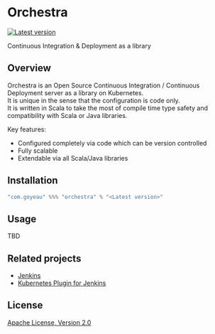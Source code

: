 Orchestra
=========

[![Latest version](https://index.scala-lang.org/joan38/orchestra/orchestra/latest.svg)](https://index.scala-lang.org/joan38/orchestra/orchestra)

Continuous Integration & Deployment as a library


## Overview

Orchestra is an Open Source Continuous Integration / Continuous Deployment server as a library on Kubernetes.  
It is unique in the sense that the configuration is code only.  
It is written in Scala to take the most of compile time type safety and compatibility with Scala or Java libraries.

Key features:
* Configured completely via code which can be version controlled
* Fully scalable
* Extendable via all Scala/Java libraries


## Installation
```scala
"com.goyeau" %%% "orchestra" % "<Latest version>"
```

## Usage

TBD


## Related projects

* [Jenkins](https://jenkins.io)
* [Kubernetes Plugin for Jenkins](https://github.com/jenkinsci/kubernetes-plugin)


## License

[Apache License, Version 2.0](http://www.apache.org/licenses/LICENSE-2.0.txt)
